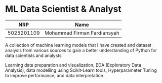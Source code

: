 # ML Data Scientist & Analyst

| **NRP** | **Name** | 
| ------------- | --------- |
| 5025201109 | Mohammad Firman Fardiansyah |

A collection of machine learning models that I have created and dataset analysis from various sources to gain 
a better understanding of Python for data scientists and analysts

Learning data preparation and visualization, EDA (Exploratory Data Analysis), data modelling using 
Scikit-Learn tools, Hyperparameter Tuning to improve performance, and data interpretation.
